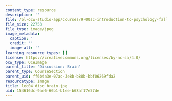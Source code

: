 ```yaml
---
content_type: resource
description: ''
file: /ol-ocw-studio-app/courses/9-00sc-introduction-to-psychology-fall-2011/154616dc9ae666b1b1eeb68af17e57de_lec04_disc_brain.jpg
file_size: 22753
file_type: image/jpeg
image_metadata:
  caption: ''
  credit: ''
  image-alt: ''
learning_resource_types: []
license: https://creativecommons.org/licenses/by-nc-sa/4.0/
ocw_type: OCWImage
parent_title: 'Discussion: Brain'
parent_type: CourseSection
parent_uid: ff6b4a3e-07ac-3e8b-b88b-bbf06269fda2
resourcetype: Image
title: lec04_disc_brain.jpg
uid: 154616dc-9ae6-66b1-b1ee-b68af17e57de
---
```

